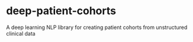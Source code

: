 # deep-patient-cohorts
A deep learning NLP library for creating patient cohorts from unstructured clinical data
